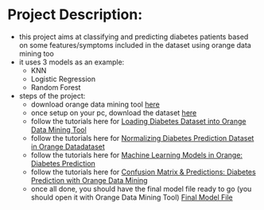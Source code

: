 # Project Description:
- this project aims at classifying and predicting diabetes patients based on some features/symptoms included in the dataset using orange data mining too
- it uses 3 models as an example:
  - KNN
  - Logistic Regression
  - Random Forest
- steps of the project:
  - download orange data mining tool [here](https://orangedatamining.com/download/)
  - once setup on your pc, download the dataset [here](https://github.com/AhmedEweed/orange-data-mining-project/blob/main/diabetes.csv)
  - follow the tutorials here for [Loading Diabetes Dataset into Orange Data Mining Tool](https://www.youtube.com/watch?v=IA2K9DheP7U)
  - follow the tutorials here for [Normalizing Diabetes Prediction Dataset in Orange Datadataset](https://www.youtube.com/watch?v=TzlvSDQ_NDE)
  - follow the tutorials here for [Machine Learning Models in Orange: Diabetes Prediction](https://www.youtube.com/watch?v=LZ_jZPN5jlU)
  - follow the tutorials here for [Confusion Matrix & Predictions: Diabetes Prediction with Orange Data Mining](https://www.youtube.com/watch?v=CEVtzbwkb_g)
  - once all done, you should have the final model file ready to go (you should open it with Orange Data Mining Tool)
    [Final Model File](https://github.com/AhmedEweed/orange-data-mining-project/blob/main/Diabetes%20Classification%20Model.ows)
